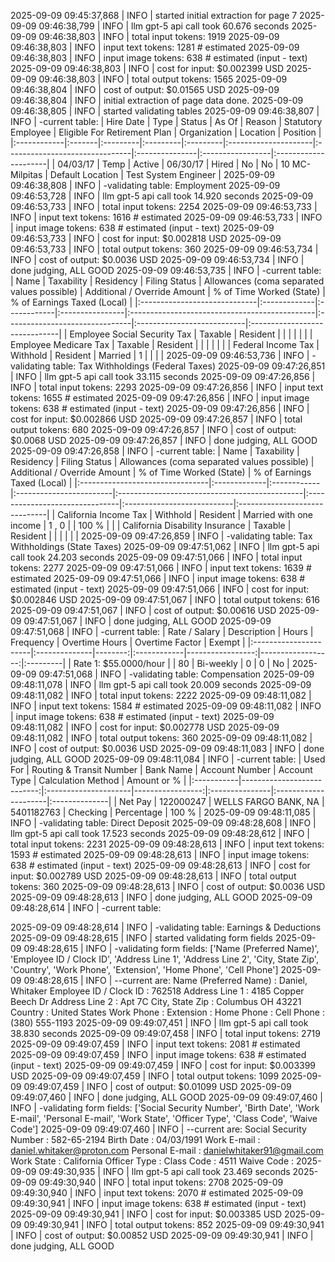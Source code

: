 2025-09-09 09:45:37,868 | INFO | started initial extraction for page 7
2025-09-09 09:46:38,799 | INFO | llm gpt-5 api call took 60.676 seconds
2025-09-09 09:46:38,803 | INFO | total input tokens: 1919
2025-09-09 09:46:38,803 | INFO | input text tokens: 1281 # estimated
2025-09-09 09:46:38,803 | INFO | input image tokens: 638 # estimated (input - text)
2025-09-09 09:46:38,803 | INFO | cost for input: $0.002399 USD
2025-09-09 09:46:38,803 | INFO | total output tokens: 1565
2025-09-09 09:46:38,804 | INFO | cost of output: $0.01565 USD
2025-09-09 09:46:38,804 | INFO | initial extraction of page data done.
2025-09-09 09:46:38,805 | INFO | started validating tables
2025-09-09 09:46:38,807 | INFO | -current table:
| Hire Date   | Type   | Status   | As Of    | Reason   | Statutory Employee   | Eligible For Retirement Plan   | Organization   | Location         | Position             |
|:------------|:-------|:---------|:---------|:---------|:---------------------|:-------------------------------|:---------------|:-----------------|:---------------------|
| 04/03/17    | Temp   | Active   | 06/30/17 | Hired    | No                   | No                             | 10 MC-Milpitas | Default Location | Test System Engineer |
2025-09-09 09:46:38,808 | INFO | -validating table: Employment
2025-09-09 09:46:53,728 | INFO | llm gpt-5 api call took 14.920 seconds
2025-09-09 09:46:53,733 | INFO | total input tokens: 2254
2025-09-09 09:46:53,733 | INFO | input text tokens: 1616 # estimated
2025-09-09 09:46:53,733 | INFO | input image tokens: 638 # estimated (input - text)
2025-09-09 09:46:53,733 | INFO | cost for input: $0.002818 USD
2025-09-09 09:46:53,733 | INFO | total output tokens: 360
2025-09-09 09:46:53,734 | INFO | cost of output: $0.0036 USD
2025-09-09 09:46:53,734 | INFO | done judging, ALL GOOD
2025-09-09 09:46:53,735 | INFO | -current table:
| Name                         | Taxability   | Residency   | Filing Status   | Allowances (coma separated values possible)   | Additional / Override Amount   | % of Time Worked (State)   | % of Earnings Taxed (Local)   |
|:-----------------------------|:-------------|:------------|:----------------|:----------------------------------------------|:-------------------------------|:---------------------------|:------------------------------|
| Employee Social Security Tax | Taxable      | Resident    |                 |                                               |                                |                            |                               |
| Employee Medicare Tax        | Taxable      | Resident    |                 |                                               |                                |                            |                               |
| Federal Income Tax           | Withhold     | Resident    | Married         | 1                                             |                                |                            |                               |
2025-09-09 09:46:53,736 | INFO | -validating table: Tax Withholdings (Federal Taxes)
2025-09-09 09:47:26,851 | INFO | llm gpt-5 api call took 33.115 seconds
2025-09-09 09:47:26,856 | INFO | total input tokens: 2293
2025-09-09 09:47:26,856 | INFO | input text tokens: 1655 # estimated
2025-09-09 09:47:26,856 | INFO | input image tokens: 638 # estimated (input - text)
2025-09-09 09:47:26,856 | INFO | cost for input: $0.002866 USD
2025-09-09 09:47:26,857 | INFO | total output tokens: 680
2025-09-09 09:47:26,857 | INFO | cost of output: $0.0068 USD
2025-09-09 09:47:26,857 | INFO | done judging, ALL GOOD
2025-09-09 09:47:26,858 | INFO | -current table:
| Name                            | Taxability   | Residency   | Filing Status           | Allowances (coma separated values possible)   | Additional / Override Amount   | % of Time Worked (State)   | % of Earnings Taxed (Local)   |
|:--------------------------------|:-------------|:------------|:------------------------|:----------------------------------------------|:-------------------------------|:---------------------------|:------------------------------|
| California Income Tax           | Withhold     | Resident    | Married with one income | 1 , 0                                         |                                | 100 %                      |                               |
| California Disability Insurance | Taxable      | Resident    |                         |                                               |                                |                            |                               |
2025-09-09 09:47:26,859 | INFO | -validating table: Tax Withholdings (State Taxes)
2025-09-09 09:47:51,062 | INFO | llm gpt-5 api call took 24.203 seconds
2025-09-09 09:47:51,066 | INFO | total input tokens: 2277
2025-09-09 09:47:51,066 | INFO | input text tokens: 1639 # estimated
2025-09-09 09:47:51,066 | INFO | input image tokens: 638 # estimated (input - text)
2025-09-09 09:47:51,066 | INFO | cost for input: $0.002846 USD
2025-09-09 09:47:51,067 | INFO | total output tokens: 616
2025-09-09 09:47:51,067 | INFO | cost of output: $0.00616 USD
2025-09-09 09:47:51,067 | INFO | done judging, ALL GOOD
2025-09-09 09:47:51,068 | INFO | -current table:
| Rate / Salary         | Description   |   Hours | Frequency   |   Overtime Hours |   Overtime Factor | Exempt   |
|:----------------------|:--------------|--------:|:------------|-----------------:|------------------:|:---------|
| Rate 1: $55.0000/hour |               |      80 | Bi-weekly   |                0 |                 0 | No       |
2025-09-09 09:47:51,068 | INFO | -validating table: Compensation
2025-09-09 09:48:11,078 | INFO | llm gpt-5 api call took 20.009 seconds
2025-09-09 09:48:11,082 | INFO | total input tokens: 2222
2025-09-09 09:48:11,082 | INFO | input text tokens: 1584 # estimated
2025-09-09 09:48:11,082 | INFO | input image tokens: 638 # estimated (input - text)
2025-09-09 09:48:11,082 | INFO | cost for input: $0.002778 USD
2025-09-09 09:48:11,082 | INFO | total output tokens: 360
2025-09-09 09:48:11,082 | INFO | cost of output: $0.0036 USD
2025-09-09 09:48:11,083 | INFO | done judging, ALL GOOD
2025-09-09 09:48:11,084 | INFO | -current table:
| Used For   |   Routing & Transit Number | Bank Name            |   Account Number | Account Type   | Calculation Method   | Amount or %   |
|:-----------|---------------------------:|:---------------------|-----------------:|:---------------|:---------------------|:--------------|
| Net Pay    |                  122000247 | WELLS FARGO BANK, NA |       5401182763 | Checking       | Percentage           | 100 %         |
2025-09-09 09:48:11,085 | INFO | -validating table: Direct Deposit
2025-09-09 09:48:28,608 | INFO | llm gpt-5 api call took 17.523 seconds
2025-09-09 09:48:28,612 | INFO | total input tokens: 2231
2025-09-09 09:48:28,613 | INFO | input text tokens: 1593 # estimated
2025-09-09 09:48:28,613 | INFO | input image tokens: 638 # estimated (input - text)
2025-09-09 09:48:28,613 | INFO | cost for input: $0.002789 USD
2025-09-09 09:48:28,613 | INFO | total output tokens: 360
2025-09-09 09:48:28,613 | INFO | cost of output: $0.0036 USD
2025-09-09 09:48:28,613 | INFO | done judging, ALL GOOD
2025-09-09 09:48:28,614 | INFO | -current table:

2025-09-09 09:48:28,614 | INFO | -validating table: Earnings & Deductions
2025-09-09 09:48:28,615 | INFO | started validating form fields
2025-09-09 09:48:28,615 | INFO | -validating form fields: ['Name (Preferred Name)', 'Employee ID / Clock ID', 'Address Line 1', 'Address Line 2', 'City, State Zip', 'Country', 'Work Phone', 'Extension', 'Home Phone', 'Cell Phone']
2025-09-09 09:48:28,615 | INFO | --current are:
Name (Preferred Name) : Daniel, Whitaker
Employee ID / Clock ID : 762518
Address Line 1 : 4185 Copper Beech Dr
Address Line 2 : Apt 7C
City, State Zip : Columbus OH 43221
Country : United States
Work Phone : 
Extension : 
Home Phone : 
Cell Phone : (380) 555-1193
2025-09-09 09:49:07,451 | INFO | llm gpt-5 api call took 38.830 seconds
2025-09-09 09:49:07,458 | INFO | total input tokens: 2719
2025-09-09 09:49:07,459 | INFO | input text tokens: 2081 # estimated
2025-09-09 09:49:07,459 | INFO | input image tokens: 638 # estimated (input - text)
2025-09-09 09:49:07,459 | INFO | cost for input: $0.003399 USD
2025-09-09 09:49:07,459 | INFO | total output tokens: 1099
2025-09-09 09:49:07,459 | INFO | cost of output: $0.01099 USD
2025-09-09 09:49:07,460 | INFO | done judging, ALL GOOD
2025-09-09 09:49:07,460 | INFO | -validating form fields: ['Social Security Number', 'Birth Date', 'Work E-mail', 'Personal E-mail', 'Work State', 'Officer Type', 'Class Code', 'Waive Code']
2025-09-09 09:49:07,460 | INFO | --current are:
Social Security Number : 582-65-2194
Birth Date : 04/03/1991
Work E-mail : daniel.whitaker@proton.com
Personal E-mail : danielwhitaker91@gmail.com
Work State : California
Officer Type : 
Class Code : 4511
Waive Code : 
2025-09-09 09:49:30,935 | INFO | llm gpt-5 api call took 23.469 seconds
2025-09-09 09:49:30,940 | INFO | total input tokens: 2708
2025-09-09 09:49:30,940 | INFO | input text tokens: 2070 # estimated
2025-09-09 09:49:30,941 | INFO | input image tokens: 638 # estimated (input - text)
2025-09-09 09:49:30,941 | INFO | cost for input: $0.003385 USD
2025-09-09 09:49:30,941 | INFO | total output tokens: 852
2025-09-09 09:49:30,941 | INFO | cost of output: $0.00852 USD
2025-09-09 09:49:30,941 | INFO | done judging, ALL GOOD
